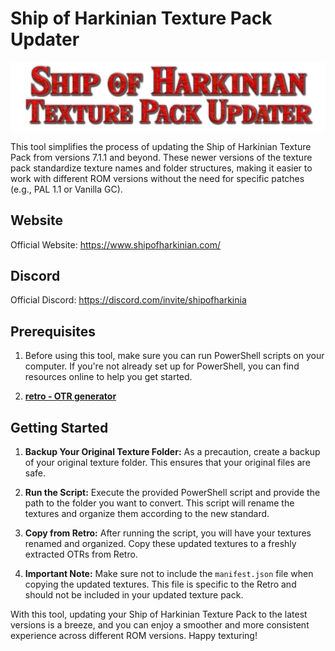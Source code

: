 # Ship of Harkinian Texture Pack Updater
![Ship of Harkinian Texture Pack Updater](./images/SoHTPU-title.png)

This tool simplifies the process of updating the Ship of Harkinian Texture Pack from versions 7.1.1 and beyond. These newer versions of the texture pack standardize texture names and folder structures, making it easier to work with different ROM versions without the need for specific patches (e.g., PAL 1.1 or Vanilla GC).

## Website

Official Website: https://www.shipofharkinian.com/

## Discord

Official Discord: https://discord.com/invite/shipofharkinia

## Prerequisites

1. Before using this tool, make sure you can run PowerShell scripts on your computer. If you're not already set up for PowerShell, you can find resources online to help you get started.

2. [**retro - OTR generator**](https://github.com/HarbourMasters64/retro)

## Getting Started

1. **Backup Your Original Texture Folder:** As a precaution, create a backup of your original texture folder. This ensures that your original files are safe.

2. **Run the Script:** Execute the provided PowerShell script and provide the path to the folder you want to convert. This script will rename the textures and organize them according to the new standard.

3. **Copy from Retro:** After running the script, you will have your textures renamed and organized. Copy these updated textures to a freshly extracted OTRs from Retro.

4. **Important Note:** Make sure not to include the `manifest.json` file when copying the updated textures. This file is specific to the Retro and should not be included in your updated texture pack.

With this tool, updating your Ship of Harkinian Texture Pack to the latest versions is a breeze, and you can enjoy a smoother and more consistent experience across different ROM versions.
Happy texturing!

